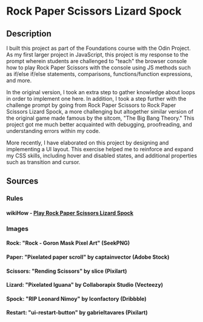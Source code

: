 # Rock Paper Scissors Lizard Spock

## Description

I built this project as part of the Foundations course with the Odin Project. As my first larger project in JavaScript, this project is my response to the prompt wherein students are challenged to "teach" the browser console how to play Rock Paper Scissors with the console using JS methods such as if/else if/else statements, comparisons, functions/function expressions, and more. 

In the original version, I took an extra step to gather knowledge about loops in order to implement one here. In addition, I took a step further with the challenge prompt by going from Rock Paper Scissors to Rock Paper Scissors Lizard Spock, a more challenging but altogether similar version of the original game made famous by the sitcom, "The Big Bang Theory." This project got me much better acquainted with debugging, proofreading, and understanding errors within my code. 

More recently, I have elaborated on this project by designing and implementing a UI layout. This exercise helped me to reinforce and expand my CSS skills, including hover and disabled states, and additional properties such as transition and cursor.

## Sources
### Rules
#### wikiHow - [Play Rock Paper Scissors Lizard Spock](https://www.wikihow.com/Play-Rock-Paper-Scissors-Lizard-Spock)

### Images
#### Rock: "Rock - Goron Mask Pixel Art" (SeekPNG)
#### Paper: "Pixelated paper scroll" by captainvector (Adobe Stock)
#### Scissors: "Rending Scissors" by slice (Pixilart)
#### Lizard: "Pixelated Iguana" by Collaborapix Studio (Vecteezy)
#### Spock: "RIP Leonard Nimoy" by Iconfactory (Dribbble)
#### Restart: "ui-restart-button" by gabrieltavares (Pixilart)    
